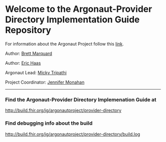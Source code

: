 
#  Welcome to the Argonaut-Provider Directory Implementation Guide Repository

For information about the Argonaut Project follow this [link](http://argonautwiki.hl7.org/index.php?title=Main_Page).

Author: [Brett Marquard](brett@riverrockassociates.com)

Author: [Eric Haas](ehaas@healthedatainc.com)

Argonaut Lead: [Micky Tripathi](mtripathi@maehc.org)

Project Coordinator: [Jennifer Monahan](jmonahan@maehc.org)

-----

### Find the Argonaut-Provider Directory Implemenation Guide at

http://build.fhir.org/ig/argonautproject/provider-directory

### Find debugging info about the build

http://build.fhir.org/ig/argonautproject/provider-directory/build.log
